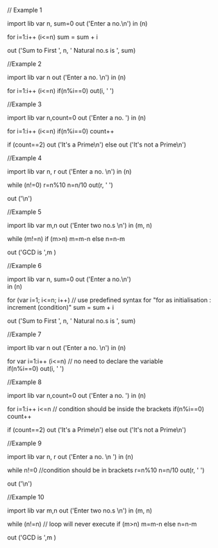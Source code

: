 // Example 1

import lib
var n, sum=0
out ('Enter a no.\n')
in (n)


for i=1:i++ (i<=n)
    sum = sum + i

out ('Sum to First ', n, ' Natural no.s is ', sum)

//Example 2

import lib
var n
out ('Enter a no. \n')
in (n)

for i=1:i++ (i<=n)
    if(n%i==0)
        out(i, ' ')


//Example 3

import lib
var n,count=0
out ('Enter a no. ')
in (n)

for i=1:i++ (i<=n)
    if(n%i==0)
        count++

if (count==2)
    out ('It's a Prime\n')
else 
    out ('It's not a Prime\n')


//Example 4

import lib
var n, r
out ('Enter a no. \n')
in (n)

while (n!=0)
    r=n%10
    n=n/10
    out(r, ' ')

out ('\n')

//Example 5

import lib
var m,n
out ('Enter two no.s \n')
in (m, n)

while (m!=n)
    if (m>n)
        m=m-n
    else
        n=n-m


out ('GCD is ',m )

//Example 6

import lib
var n, sum=0
out ('Enter a no.\n')                   
in (n)

for (var i=1; i<=n; i++)                                // use predefined syntax for "for as initialisation : increment (condition)"
    sum = sum + i

out ('Sum to First ', n, ' Natural no.s is ', sum)


//Example 7

import lib
var n
out ('Enter a no. \n')
in (n)

for  var i=1:i++ (i<=n)                                 // no need to declare the variable   
    if(n%i==0)
        out(i, ' ')


//Example 8

import lib
var n,count=0
out ('Enter a no. ')
in (n)

for i=1:i++ i<=n                                     // condition should be inside the brackets
    if(n%i==0)
        count++

if (count==2)
    out ('It's a Prime\n')
else 
    out ('It's not a Prime\n')


//Example 9

import lib
var n, r
out ('Enter a no. \n ')
in (n)

while n!=0                                       //condition should be in brackets
    r=n%10
    n=n/10
    out(r, ' ')

out ('\n')


//Example 10

import lib
var m,n
out ('Enter two no.s \n')
in (m, n)

while (n!=n)                                   // loop will never execute
    if (m>n)
        m=m-n
    else
        n=n-m


out ('GCD is ',m )
